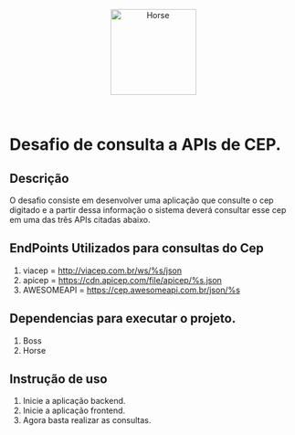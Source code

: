 <p align="center">
  <a href="#">
    <img alt="Horse" height="150" src="https://github.com/.png">
  </a>  
</p><br>

# Desafio de consulta a APIs de CEP.

## Descrição
 O desafio consiste em desenvolver uma aplicação que consulte o cep digitado e a partir dessa informação o sistema deverá consultar esse cep em uma das três APIs citadas abaixo.
 
## EndPoints Utilizados para consultas do Cep
1. viacep = http://viacep.com.br/ws/%s/json
2. apicep = https://cdn.apicep.com/file/apicep/%s.json
3. AWESOMEAPI = https://cep.awesomeapi.com.br/json/%s
## Dependencias para executar o projeto.
1. Boss
2. Horse

## Instrução de uso
1. Inicie a aplicação backend.
2. Inicie a aplicação frontend.
3. Agora basta realizar as consultas.
